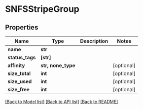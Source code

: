 # SNFSStripeGroup


## Properties
Name | Type | Description | Notes
------------ | ------------- | ------------- | -------------
**name** | **str** |  | 
**status_tags** | **[str]** |  | 
**affinity** | **str, none_type** |  | [optional] 
**size_total** | **int** |  | [optional] 
**size_used** | **int** |  | [optional] 
**size_free** | **int** |  | [optional] 

[[Back to Model list]](../#documentation-for-models) [[Back to API list]](../#documentation-for-api-endpoints) [[Back to README]](../)


